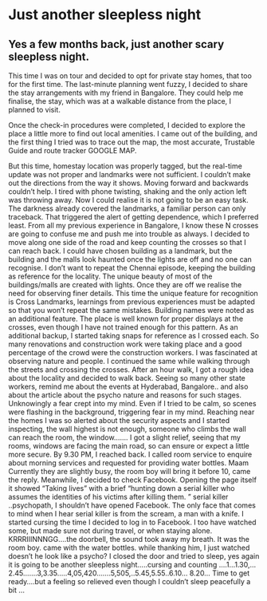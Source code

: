 # Just another sleepless night 


## Yes a few months back, just another scary sleepless night.
 This time I was on tour and decided to opt for private stay homes, that too for the first time. The last-minute planning went fuzzy, I decided to share the stay arrangements with my friend in Bangalore. They could help me finalise, the stay, which was at a walkable distance from the place, I planned to visit.
 
Once the check-in procedures were completed, I decided to explore the place a little more to find out local amenities.
I came out of the building, and the first thing I tried was to trace out the map, the most accurate, Trustable Guide and route tracker GOOGLE MAP.

But this time, homestay location was properly tagged, but the real-time update was not proper and landmarks were not sufficient. I couldn’t make out the directions from the way it shows. Moving forward and backwards couldn’t help. I tired with phone twisting, shaking and the only action left was throwing away. Now I could realise it is not going to be an easy task. The darkness already covered the landmarks, a familiar person can only traceback.
That triggered the alert of getting dependence, which I preferred least. From all my previous experience in Bangalore, I know these N crosses are going to confuse me and push me into trouble as always.
I decided to move along one side of the road and keep counting the crosses so that I can reach back. I could have chosen building as a landmark, but the building and the malls look haunted once the lights are off and no one can recognise.
I don’t want to repeat the Chennai episode, keeping the building as reference for the locality. The unique beauty of most of the buildings/malls are created with lights. Once they are off we realise the need for observing finer details.
This time the unique feature for recognition is Cross Landmarks, learnings from previous experiences must be adapted so that you won’t repeat the same mistakes. Building names were noted as an additional feature. The place is well known for proper displays at the crosses, even though I have not trained enough for this pattern. As an additional backup, I started taking snaps for reference as I crossed each.
So many renovations and construction work were taking place and a good percentage of the crowd were the construction workers.
I was fascinated at observing nature and people. I continued the same while walking through the streets and crossing the crosses. After an hour walk, I got a rough idea about the locality and decided to walk back.
Seeing so many other state workers, remind me about the events at Hyderabad, Bangalore.. and also about the article about the psycho nature and reasons for such stages. Unknowingly a fear crept into my mind. Even if I tried to be calm, so scenes were flashing in the background, triggering fear in my mind.
Reaching near the homes I was so alerted about the security aspects and I started inspecting, the wall highest is not enough, someone who climbs the wall can reach the room, the window……. I got a slight relief, seeing that my rooms, windows are facing the main road, so can ensure or expect a little more secure.
By 9.30 PM, I reached back. I called room service to enquire about morning services and requested for providing water bottles. Maam Currently they are slightly busy, the room boy will bring it before 10, came the reply.
Meanwhile, I decided to check Facebook.
Opening the page itself it showed “Taking lives” with a brief “hunting down a serial killer who assumes the identities of his victims after killing them. ” serial killer ..psychopath,
I shouldn’t have opened Facebook. The only face that comes to mind when I hear serial killer is from the scream, a man with a knife.
I started cursing the time I decided to log in to Facebook. I too have watched some, but made sure not during travel, or when staying alone.
KRRRIIINNNGG….the doorbell, the sound took away my breath. It was the room boy. came with the water bottles. while thanking him, I just watched doesn’t he look like a psycho?
I closed the door and tried to sleep, yes again it is going to be another sleepless night…..cursing and counting ….1…1.30,…2.45…….3,3.35…..4,05,420…….5,505,..5.45,5.55..6.10… 8.20…
Time to get ready….but a feeling so relieved even though I couldn’t sleep peacefully a bit …

  


